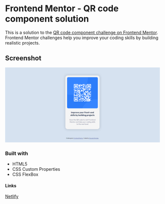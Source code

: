 # Frontend Mentor - QR code component solution

This is a solution to the [QR code component challenge on Frontend Mentor](https://www.frontendmentor.io/challenges/qr-code-component-iux_sIO_H). Frontend Mentor challenges help you improve your coding skills by building realistic projects. 

## Screenshot

![](/design/screenshot.PNG)

### Built with

- HTML5
- CSS Custom Properties
- CSS FlexBox

#### Links

[Netlify](https://qrcodecomponent-gm.netlify.app/)